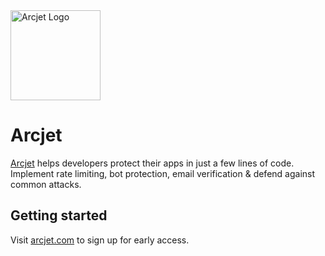 <a href="https://arcjet.com" target="_arcjet-home">
  <picture>
    <source media="(prefers-color-scheme: dark)" srcset="https://arcjet.com/arcjet-logo-dark-planet-arrival.svg">
    <img src="https://arcjet.com/arcjet-logo-light-planet-arrival.svg" alt="Arcjet Logo" height="144" width="auto">
  </picture>
</a>

# Arcjet

[Arcjet][arcjet] helps developers protect their apps in just a few lines of
code. Implement rate limiting, bot protection, email verification & defend
against common attacks.

## Getting started

Visit [arcjet.com][arcjet] to sign up for early access.

[arcjet]: https://arcjet.com
